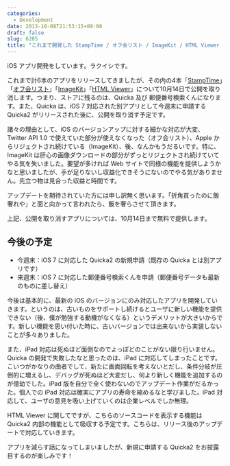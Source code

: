 ```yaml
---
categories:
  - Development
date: 2013-10-08T21:53:15+09:00
draft: false
slug: 6205
title: "これまで開発した StampTime / オフ会リスト / ImageKit / HTML Viewer の公開を取り消します"
---
```


iOS アプリ開発をしています。ラクイシです。

これまで計6本のアプリをリリースしてきましたが、その内の4本「[StampTime](https://itunes.apple.com/jp/app/stamptime/id452580423?mt=8&uo=4&at=11l3RT)」「[オフ会リスト](https://itunes.apple.com/jp/app/ofu-huirisuto-can-jia-zhe/id533017985?mt=8&uo=4&at=11l3RT)」「[ImageKit](https://itunes.apple.com/jp/app/imagekit/id588135117?mt=8&uo=4&at=11l3RT)」「[HTML Viewer](https://itunes.apple.com/jp/app/html-viewer/id656968855?mt=8&uo=4&at=11l3RT)」について10月14日で公開を取り消します。つまり、ストアに残るのは、Quicka 及び 郵便番号検索くんになります。また、Quicka は、iOS 7 対応された別アプリとして今週末に申請する Quicka2 がリリースされた後に、公開を取り消す予定です。

諸々の理由として、iOS のバージョンアップに対する細かな対応が大変、Twitter API 1.0 で使えていた部分が使えなくなった（オフ会リスト）、Apple からリジェクトされ続けている（ImageKit）、後、なんかもうだるいです。特に、ImageKit は肝心の画像ダウンロードの部分がずっとリジェクトされ続けていてやる気を失いました。要望が多ければ Web サイトで同様の機能を提供しようかなと思いましたが、手が足りないし収益化できそうにないのでやる気がありません。先立つ物は見合った収益と時間です。

アップデートを期待されていた方には申し訳無く思います。「折角買ったのに飯奢れや」と面と向かって言われたら、飯を奢らさせて頂きます。

上記、公開を取り消すアプリについては、10月14日まで無料で提供します。

## 今後の予定

* 今週末：iOS 7 に対応した Quicka2 の新規申請（既存の Quicka とは別アプリです）
* 来週末：iOS 7 に対応した郵便番号検索くんを申請（郵便番号データも最新のものに差し替え）

今後は基本的に、最新の iOS のバージョンにのみ対応したアプリを開発していきます。というのは、古いものをサポートし続けるとユーザに新しい機能を提供できない（後、僕が勉強する動機がなくなる）というデメリットが大きいからです。新しい機能を思い付いた時に、古いバージョンでは出来ないから実装しないことが多々ありました。

また、iPad 対応は死ぬほど面倒なのでよっぽどのことがない限り行いません。Quicka の開発で失敗したなと思ったのは、iPad に対応してしまったことです。こいつがかなりの曲者でして、新たに画面回転を考えないとだし、条件分岐が圧倒的に増えるし、デバッグが死ぬほど大変だし、何より新しく機能を追加するのが億劫でした。iPad 版を自分で全く使わないのでアップデート作業がだるかった。個人での iPad 対応は確実にアプリの寿命を縮めるなと学びました。iPad 対応して、ユーザの意見を吸い上げていくのは企業レベルでしか無理。

HTML Viewer に関してですが、こちらのソースコードを表示する機能は Quicka2 内部の機能として吸収する予定です。こちらは、リリース後のアップデートで対応していきます。

アプリを減らす話になってしまいましたが、新規に申請する Quicka2 をお披露目するのが楽しみです！
